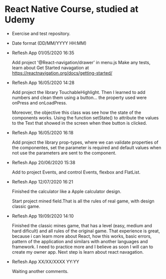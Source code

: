 # React Native Course, studied at Udemy 

- Exercise and test repository. 

- Date format (DD/MM/YYYY HH:MM)

- Reflesh App 01/05/2020 16:35 

  Add project '@React-navigation/drawer' in menu.js
  Make any tests, learn about Get Started navagation at https://reactnavigation.org/docs/getting-started/ 
  
- Reflesh App 16/05/2020 14:28

  Add project the library TouchableHighlight. Then I learned to add numbers and clean them using a button... the property used were         onPress and onLoadPress.
  
  Moreover, the objective this class was see how the state of the components works. Using the function setState() to attribute the values   to the Text that showed in the screen when thee button is clicked. 
  
- Reflesh App 16/05/2020 16:18

  Add project the library prop-types, where we can validate properties of the componentes, set the parameter is required and default       values when not use the parameters are sent to the component.

- Reflesh App 20/06/2020 15:38

  Add to project Events, and control Events, flexbox and FlatList.

- Reflesh App 12/07/2020 16:21

  Finished the calculator like a Apple calculator design.
  
  Start project mined field.That is all the rules of real game, with design classic game. 

- Reflesh App 19/09/2020 14:10

  Finished the classic mines game, that has a level (easy, medium and hard dificult) and all rules of the original game. That experience is great, because i can learn more about   React, how this works, basic errors, pattern of the application and similars with another languages and framework. I need to practice more and I believe as soon I will can to   create my owner app. Next step is learn about react navagation.

- Reflesh App XX/XX/XXXX YY:YY

  Waiting another comments.
